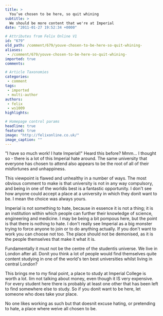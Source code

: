 ```yaml
---
title: >
  You’ve chosen to be here, so quit whining
subtitle: >
  We should be more content that we're at Imperial
date: "2011-01-27 19:52:34 +0000"

# Attributes from Felix Online V1
id: "679"
old_path: /comment/679/youve-chosen-to-be-here-so-quit-whining-
aliases:
 - /comment/679/youve-chosen-to-be-here-so-quit-whining-
imported: true
comments:

# Article Taxonomies
categories:
 - comment
tags:
 - imported
 - multi-author
authors:
 - felix
 - ws1009
highlights:

# Homepage control params
headline: true
featured: true
image: "http://felixonline.co.uk/"
image_caption: ""
---
```


"I have so much work! I hate Imperial!" Heard this before? Mmm... I thought so - there is a lot of this Imperial hate around. The same university that everyone has chosen to attend also appears to be the root of all of their misfortunes and unhappiness.

This viewpoint is flawed and unhealthy in a number of ways. The most obvious comment to make is that university is not in any way compulsory, and being in one of the worldís best is a fantastic opportunity. I don't see how anyone could accept a place at a university in which they donít want to be. I mean the choice was always yours.



Imperial is not something to hate, because in essence it is not a thing; it is an institution within which people can further their knowledge of science, engineering and medicine. I may be being a bit pompous here, but the point is that there is nothing to hate. I don't really see Imperial as a big monster trying to force anyone to join or to do anything actually. If you don't want to work you can choose not too. The place should not be demonised, as it is the people themselves that make it what it is.



Fundamentally it must not be the centre of the studentís universe. We live in London after all. Donít you think a lot of people would find themselves quite content studying in one of the world's ten best universities whilst living in central London?



This brings me to my final point, a place to study at Imperial College is worth a lot. Iím not talking about money, even though it IS very expensive. For every student here there is probably at least one other that has been left to find somewhere else to study. So if you donít want to be here, let someone who does take your place.



No one likes working as such but that doesnít excuse hating, or pretending to hate, a place where weíve all chosen to be.
